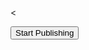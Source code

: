 <<!DOCTYPE html>
<html lang="en" dir="ltr">
  <head>
    <meta charset="utf-8">
    <title></title>
  </head>

  <script src="https://static.opentok.com/v1/js/video-express.js"></script>
  <body>
    <button onclick="joinRoom()">Start Publishing</button>
    <div id="previewContainer"></div>
<div id="roomContainer"></div>

<script type="text/javascript">
 const room = new VideoExpress.Room({
   apiKey: '47763931', // add your OpenTok API key
   sessionId: '1_MX40Nzc2MzkzMX5-MTcwNjc5ODE4MjU1MX5LY1F0eXU0OHJoM3krR2R3TWJURWF6VE5-fn4', // add your OpenTok Session ID
   token: 'T1==cGFydG5lcl9pZD00Nzc2MzkzMSZzaWc9NDgxYjkzZjcwNmRkNTQ2NGM5Y2ZkN2QwMjAxMTc5MDJmOWNiMmEyMjpzZXNzaW9uX2lkPTFfTVg0ME56YzJNemt6TVg1LU1UY3dOamM1T0RFNE1qVTFNWDVMWTFGMGVYVTBPSEpvTTNrclIyUjNUV0pVUldGNlZFNS1mbjQmY3JlYXRlX3RpbWU9MTcyMDA4ODExMyZub25jZT0wLjU1NzA0Njc0MzgzNTE3NDMmcm9sZT1tb2RlcmF0b3ImZXhwaXJlX3RpbWU9MTcyMDA4OTkxMyZpbml0aWFsX2xheW91dF9jbGFzc19saXN0PQ==', // add your OpenTok token
   participantName: 'video_express_name',
 });

 const previewPublisher = new VideoExpress.PreviewPublisher('previewContainer');

//  previewPublisher.previewMedia({
//   targetElement: 'previewContainer',
//   publisherProperties: {
//     resolution: '1280x720',
//
//     // frameRate: 15,
//     videoFilter: {
//       type: 'backgroundBlur',
//       blurStrength: 'high'
//     }
//   },
// });
//previewPublisher.disableVideo();
//var pubOptions = {videoSource: "screen"};
 /*publisherOptionsRef.current = Object.assign({}, publisherOptions, {
           name: "userName",
           videoSource: "screen",
           showControls: true
         });*/
/* screenshare code
 room.join({ publisherProperties: pubOptions }).then((value) => {
  console.log('3rd then, after calling test: ' + value);

  //room.startScreensharing();
});
*/

//var pubOptions = {style: { nameDisplayMode: "off" }};

//BG replacement
// var pubOptions = {"videoFilter": {
//   "type": "backgroundReplacement",
//   "backgroundImgUrl": "https://picsum.photos/200/300.jpg"
// }};

//BG backgroundBlur
// var pubOptions = {"videoFilter": {
//   "type": "backgroundBlur"
// }};



//  room.join({ publisherProperties: pubOptions }).then((value) => {
// });

async function joinRoom(){
  room.join().then((value) => {
   console.log('3rd then, after calling test: ' + value);
   // room.camera.setVideoFilter({
   //   type: 'backgroundBlur',
   //   blurStrength: 'high'
   // });
   //room.camera.disableVideo();

   //room.startScreensharing();
  });

  var participants;
  room.on('participantJoined', (participant) => {
    participants = participant;
    console.log('participant joined: ', participant);

    participant.on('cameraCreated', (cameraSubscriber) => {
      // connectionData is a JSON string from some your server
      console.log('cameraCreated joined with id: ', cameraSubscriber.id);
    });

  });
}



 //room.startScreensharing();

 //room.join();
</script>


  </body>
</html>
